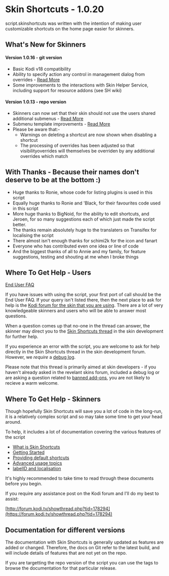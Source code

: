 # Skin Shortcuts - 1.0.20

script.skinshortcuts was written with the intention of making user customizable shortcuts on the home page easier for skinners.


## What's New for Skinners

#### Version 1.0.16 - git version

- Basic Kodi v18 compatibility
- Ability to specify action any control in management dialog from overrides - [Read More](./resources/docs/started/Management%20Dialog.md#custom-action-on-control)
- Some improvements to the interactions with Skin Helper Service, including support for resource addons (see SH wiki)

#### Version 1.0.13 - repo version

- Skinners can now set that their skin should not use the users shared additional submenus - [Read More](./resources/docs/started/Getting%20Started.md#shared-additioanl-submenu)
- Submenu template improvements - [Read More](./resources/docs/advanced/Templates.md#sub-menu-template)
- Please be aware that:-
  - Warnings on deleting a shortcut are now shown when disabling a shortcut
  - The processing of overrides has been adjusted so that visibilityoverrides will themselves be overriden by any additional overrides which match

## With Thanks - Because their names don't deserve to be at the bottom :)

- Huge thanks to Ronie, whose code for listing plugins is used in this script
- Equally huge thanks to Ronie and 'Black, for their favourites code used in this script
- More huge thanks to BigNoid, for the ability to edit shortcuts, and Jeroen, for so many suggestions each of which just made the script better.
- The thanks remain absolutely huge to the translaters on Transifex for localising the script
- There almost isn't enough thanks for schimi2k for the icon and fanart
- Everyone who has contributed even one idea or line of code
- And the biggest thanks of all to Annie and my family, for feature suggestions, testing and shouting at me when I broke things

## Where To Get Help - Users

[End User FAQ](./resources/docs/FAQ.md)

If you have issues with using the script, your first port of call should be the End User FAQ. If your query isn't listed there, then the next place to ask for help is the [Kodi forum for the skin that you are using](https://forum.kodi.tv/forumdisplay.php?fid=67). There are a lot of very knowledgeable skinners and users who will be able to answer most questions.

When a question comes up that no-one in the thread can answer, the skinner may direct you to the [Skin Shortcuts thread](https://forum.kodi.tv/showthread.php?tid=178294) in the skin development for further help.

If you experience an error with the script, you are welcome to ask for help directly in the Skin Shortcuts thread in the skin development forum. However, we _require_ a [debug log](https://kodi.wiki/view/Debug_log).

Please note that this thread is primarily aimed at skin developers - if you haven't already asked in the revelant skins forum, included a debug log or are asking a question related to [banned add-ons](https://kodi.wiki/view/Official:Forum_rules/Banned_add-ons), you are not likely to recieve a warm welcome.

## Where To Get Help - Skinners

Though hopefully Skin Shortcuts will save you a lot of code in the long-run, it is a relatively complex script and so may take some time to get your head around.

To help, it includes a lot of documentation covering the various features of the script

* [What is Skin Shortcuts](./resources/docs/What%20is%20Skin%20Shortcuts.md)
* [Getting Started](./resources/docs/started/Getting%20Started.md)
* [Providing default shortcuts](./resources/docs/Providing%20default%20shortcuts.md)
* [Advanced usage topics](./resources/docs/advanced/Advanced%20Usage.md)
* [labelID and localisation](./resources/docs/labelID%20and%20Localisation.md)

It's highly recommended to take time to read through these documents before you begin.

If you require any assistance post on the Kodi forum and I'll do my best to assist:

[http://forum.kodi.tv/showthread.php?tid=178294](https://forum.kodi.tv/showthread.php?tid=178294)

## Documentation for different versions

The documentation with Skin Shortcuts is generally updated as features are added or changed. Therefore, the docs on Git refer to the latest build, and will include details of features that are not yet on the repo.

If you are targetting the repo version of the script you can use the tags to browse the documentation for that particular release.
